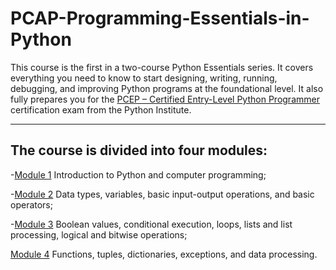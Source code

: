 # PCAP-Programming-Essentials-in-Python

This course is the first in a two-course Python Essentials series. It covers everything you need to know to start designing, writing, running, debugging, and improving Python programs at the foundational level. It also fully prepares you for the [PCEP – Certified Entry-Level Python Programmer](https://pythoninstitute.org/pcep) certification exam from the Python Institute.

---
The course is divided into four modules:
---

-[Module 1](/Module%201.%20Introduction%20to%20Python%20and%20Computer%20Programming/)
Introduction to Python and computer programming;

-[Module 2](/Module%202.%20Python%20Data%20Types,%20Variables,%20Operators,%20and%20Basic%20I/)
Data types, variables, basic input-output operations, and basic operators;

-[Module 3](/Module%203.%20Boolean%20Values,%20Conditional%20Execution,%20Loops,%20Lists%20and%20List%20Processing,%20Logical%20and%20Bitwise%20Operations/)
Boolean values, conditional execution, loops, lists and list processing, logical and bitwise operations;

[Module 4](/Module%204.%20Functions,%20Tuples,%20Dictionaries,%20Exceptions,%20and%20Data%20Processing/)
Functions, tuples, dictionaries, exceptions, and data processing.
